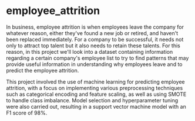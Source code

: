 # employee_attrition

In business, employee attrition is when employees leave the company for whatever reason, either they've found a new job or retired, and haven't been replaced immediately. For a company to be successful, it needs not only to attract top talent but it also needs to retain these talents. For this reason, in this project we'll look into a dataset containing information regarding a certain company's employee list to try to find patterns that may provide useful information in understanding why employees leave and to predict the employee attrition.

This project involved the use of machine learning for predicting employee attrition, with a focus on implementing various preprocessing techniques such as categorical encoding and feature scaling, as well as using SMOTE to handle class imbalance. Model selection and hyperparameter tuning were also carried out, resulting in a support vector machine model with an F1 score of 98%.
